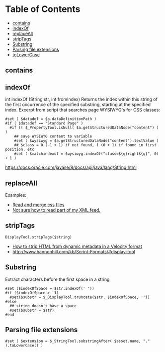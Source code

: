 # Table of Contents

- [contains](#contains)
- [indexOf](#indexof)
- [replaceAll](replaceall)
- [stripTags](striptags)
- [Substring](#substring)
- [Parsing file extensions](#file-extensions)
- [toLowerCase](#file-extensions)

## contains

## indexOf
int indexOf (String str, int fromIndex)
Returns the index within this string of the first occurrence of the specified substring, starting at the specified index.
Excerpt from script that searches page WYSIWYG's for CSS classes:
```
#set ( $datadef = $a.dataDefinitionPath )
#if ( $datadef == "Standard Page" )
  #if (! $_PropertyTool.isNull( $a.getStructuredDataNode("content") ) )
    ## save WYSIWYG content to variable
    #set ( $wysiwyg = $a.getStructuredDataNode("content").textValue )
    ## $class = 0 (-1 + 1) if not found, 1 (0 + 1) if found in first position, etc
    #set ( $matchindexof = $wysiwyg.indexOf("class=${q}right${q}", 0) + 1 )
```
https://docs.oracle.com/javase/8/docs/api/java/lang/String.html

## replaceAll
Examples:
- [Read and merge css files](http://help-archives.hannonhill.com/discussions/velocity-formats/13573-read-and-merge-css-files)
- [Not sure how to read part of my XML feed.](http://help-archives.hannonhill.com/discussions/velocity-formats/11937-not-sure-how-to-read-part-of-my-xml-feed)

## stripTags

```
DisplayTool.stripTags($string)
```
- [How to strip HTML from dynamic metadata in a Velocity format](http://help-archives.hannonhill.com/discussions/velocity-formats/47-how-to-strip-html-from-dynamic-metadata-in-a-velocity-format)
- http://www.hannonhill.com/kb/Script-Formats/#display-tool

## Substring
Extract characters before the first space in a string
```
#set ($indexOfSpace = $str.indexOf(' '))
#if ($indexOfSpace > -1)
  #set($substr = $_DisplayTool.truncate($str, $indexOfSpace, ''))
#else
  ## string doesn't have a space
  #set($substr = $str)
#end
```

## Parsing file extensions
`#set ( $extension = $_StringTool.substringAfter( $asset.name, "." ).toLowerCase() )`
